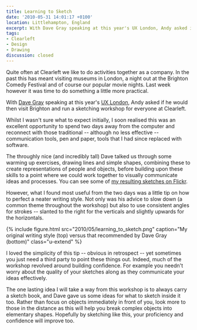 ```yaml
---
title: Learning to Sketch
date: '2010-05-31 14:01:17 +0100'
location: Littlehampton, England
excerpt: With Dave Gray speaking at this year's UX London, Andy asked if he would then visit Brighton and run a sketching workshop for everyone at Clearleft.
tags:
- Clearleft
- Design
- Drawing
discussion: closed
---
```

Quite often at Clearleft we like to do activities together as a company. In the past this has meant visiting museums in London, a night out at the Brighton Comedy Festival and of course our popular movie nights. Last week however it was time to do something a little more practical.

With [Dave Gray][1] speaking at this year's [UX London][2], Andy asked if he would then visit Brighton and run a sketching workshop for everyone at Clearleft.

Whilst I wasn't sure what to expect initially, I soon realised this was an excellent opportunity to spend two days away from the computer and reconnect with those traditional -- although no less effective -- communication tools, pen and paper, tools that I had since replaced with software.

The throughly nice (and incredibly tall) Dave talked us through some warming up exercises, drawing lines and simple shapes, combining these to create representations of people and objects, before building upon these skills to a point where we could work together to visually communicate ideas and processes. You can see some of [my resulting sketches on Flickr][3].

However, what I found most useful from the two days was a little tip on how to perfect a neater writing style. Not only was his advice to slow down (a common theme throughout the workshop) but also to use consistent angles for strokes -- slanted to the right for the verticals and slightly upwards for the horizontals.

{% include figure.html
  src="2010/05/learning_to_sketch.png"
  caption="My original writing style (top) versus that recommended by Dave Gray (bottom)"
  class="u-extend"
%}

I loved the simplicity of this tip -- obvious in retrospect -- yet sometimes you just need a third party to point these things out. Indeed, much of the workshop revolved around building confidence. For example you needn't worry about the quality of your sketches along as they communicate your ideas effectively.

The one lasting idea I will take a way from this workshop is to always carry a sketch book, and Dave gave us some ideas for what to sketch inside it too. Rather than focus on objects immediately in front of you, look more to those in the distance as this will help you break complex objects into elementary shapes. Hopefully by sketching like this, your proficiency and confidence will improve too.

[1]: http://davegray.info/
[2]: http://2010.uxlondon.com/
[3]: https://www.flickr.com/photos/paulrobertlloyd/sets/72157624166668842/
